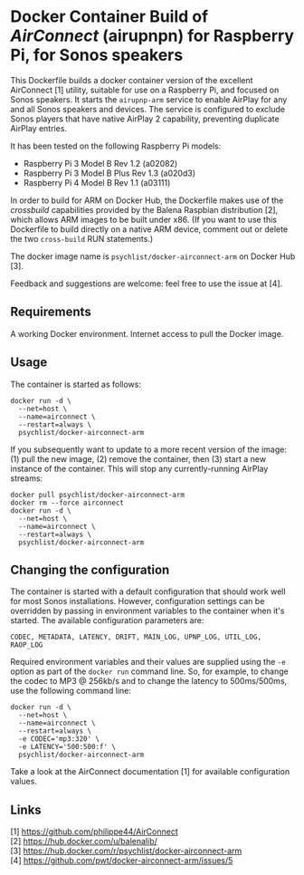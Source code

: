 # Docker Container Build of *AirConnect* (airupnpn) for Raspberry Pi, for Sonos speakers 

This Dockerfile builds a docker container version of the excellent AirConnect [1] utility, suitable for use on a Raspberry Pi, and focused on Sonos speakers. It starts the `airupnp-arm` service to enable AirPlay for any and all Sonos speakers and devices. The service is configured to exclude Sonos players that have native AirPlay 2 capability, preventing duplicate AirPlay entries.

It has been tested on the following Raspberry Pi models:

* Raspberry Pi 3 Model B Rev 1.2 (a02082)
* Raspberry Pi 3 Model B Plus Rev 1.3 (a020d3)
* Raspberry Pi 4 Model B Rev 1.1 (a03111)

In order to build for ARM on Docker Hub, the Dockerfile makes use of the *crossbuild* capabilities provided by the Balena Raspbian distribution [2], which allows ARM images to be built under x86. (If you want to use this Dockerfile to build directly on a native ARM device, comment out or delete the two `cross-build` RUN statements.) 

The docker image name is `psychlist/docker-airconnect-arm` on Docker Hub [3].

Feedback and suggestions are welcome: feel free to use the issue at [4].

## Requirements

A working Docker environment. Internet access to pull the Docker image.

## Usage

The container is started as follows:

```
docker run -d \
  --net=host \
  --name=airconnect \
  --restart=always \
  psychlist/docker-airconnect-arm
```

If you subsequently want to update to a more recent version of the image: (1) pull the new image, (2) remove the container, then (3) start a new instance of the container. This will stop any currently-running AirPlay streams:

```
docker pull psychlist/docker-airconnect-arm
docker rm --force airconnect
docker run -d \
  --net=host \
  --name=airconnect \
  --restart=always \
  psychlist/docker-airconnect-arm
```

## Changing the configuration

The container is started with a default configuration that should work well for most Sonos installations. However, configuration settings can be overridden by passing in environment variables to the container when it's started. The available configuration parameters are:

`CODEC, METADATA, LATENCY, DRIFT, MAIN_LOG, UPNP_LOG, UTIL_LOG, RAOP_LOG`

Required environment variables and their values are supplied using the `-e` option as part of the `docker run` command line. So, for example, to change the codec to MP3 @ 256kb/s and to change the latency to 500ms/500ms, use the following command line:

```
docker run -d \
  --net=host \
  --name=airconnect \
  --restart=always \
  -e CODEC='mp3:320' \
  -e LATENCY='500:500:f' \
  psychlist/docker-airconnect-arm
```

Take a look at the AirConnect documentation [1] for available configuration values.

## Links

[1] https://github.com/philippe44/AirConnect \
[2] https://hub.docker.com/u/balenalib/ \
[3] https://hub.docker.com/r/psychlist/docker-airconnect-arm \
[4] https://github.com/pwt/docker-airconnect-arm/issues/5
